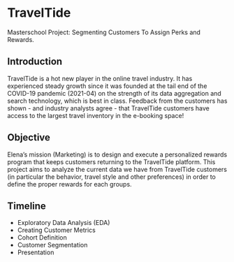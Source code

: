 # TravelTide
Masterschool Project: Segmenting Customers To Assign Perks and Rewards.
## Introduction
TravelTide is a hot new player in the online travel industry. It has experienced steady growth since it was founded at the tail end of the COVID-19 pandemic (2021-04) on the strength of its data aggregation and search technology, which is best in class. Feedback from the customers has shown - and industry analysts agree - that TravelTide customers have access to the largest travel inventory in the e-booking space!
## Objective
Elena’s mission (Marketing) is to design and execute a personalized rewards program that keeps customers returning to the TravelTide platform. This project aims to analyze the current data we have from TravelTide customers (in particular the behavior, travel style and other preferences) in order to define the proper rewards for each groups.
## Timeline
* Exploratory Data Analysis (EDA)
* Creating Customer Metrics
* Cohort Definition
* Customer Segmentation
* Presentation
